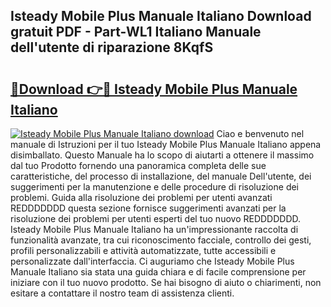 ## Isteady Mobile Plus Manuale Italiano Download gratuit PDF - Part-WL1 Italiano Manuale dell'utente di riparazione 8KqfS

# <h2><a href="http://dfgh8f4.blite.top/?on=Isteady+Mobile+Plus+Manuale+Italiano">🔗Download 👉🔴 Isteady Mobile Plus Manuale Italiano</a></h2>

[![Isteady Mobile Plus Manuale Italiano download](https://i.imgur.com/lujVjoI.png)](http://dfgh8f4.blite.top/?on=Isteady+Mobile+Plus+Manuale+Italiano)
Ciao e benvenuto nel manuale di Istruzioni per il tuo Isteady Mobile Plus Manuale Italiano appena disimballato. Questo Manuale ha lo scopo di aiutarti a ottenere il massimo dal tuo Prodotto fornendo una panoramica completa delle sue caratteristiche, del processo di installazione, del manuale Dell'utente, dei suggerimenti per la manutenzione e delle procedure di risoluzione dei problemi. Guida alla risoluzione dei problemi per utenti avanzati REDDDDDDD questa sezione fornisce suggerimenti avanzati per la risoluzione dei problemi per utenti esperti del tuo nuovo REDDDDDDD. Isteady Mobile Plus Manuale Italiano ha un'impressionante raccolta di funzionalità avanzate, tra cui riconoscimento facciale, controllo dei gesti, profili personalizzabili e attività automatizzate, tutte accessibili e personalizzate dall'interfaccia. Ci auguriamo che Isteady Mobile Plus Manuale Italiano sia stata una guida chiara e di facile comprensione per iniziare con il tuo nuovo prodotto. Se hai bisogno di aiuto o chiarimenti, non esitare a contattare il nostro team di assistenza clienti.

